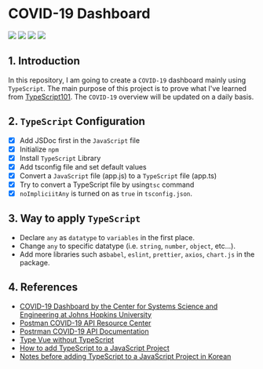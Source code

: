 # COVID-19 Dashboard
![](https://img.shields.io/badge/TypeScript-3178C6?style=flat-square&logo=TypeScript&logoColor=white)&nbsp;![](https://img.shields.io/badge/JavaScript-F7DF1E?style=flat-square&logo=JavaScript&logoColor=black)&nbsp;![](https://img.shields.io/badge/HTML5-E34F26?style=flat-square&logo=HTML5&logoColor=white)&nbsp;![](https://img.shields.io/badge/CSS3-1572B6?style=flat-square&logo=CSS3&logoColor=white)&nbsp;

## 1. Introduction
In this repository, I am going to create a `COVID-19` dashboard mainly using `TypeScript`. The main purpose of this project is to prove what I've learned from [TypeScript101](https://github.com/kko2017/Typescript101). The `COVID-19` overview will be updated on a daily basis.

## 2. `TypeScript` Configuration
- [x] Add JSDoc first in the `JavaScript` file
- [x] Initialize `npm`
- [x] Install `TypeScript` Library
- [x] Add tsconfig file and set default values
- [x] Convert a `JavaScript` file (app.js) to a `TypeScript` file (app.ts)
- [x] Try to convert a TypeScript file by using`tsc` command
- [x] `noImpliciitAny` is turned on as `true` in `tsconfig.json`. 

## 3. Way to apply `TypeScript`
- Declare `any` as `datatype` to `variables` in the first place.
- Change `any` to specific datatype (i.e. `string`, `number`, `object`, etc...).
- Add more libraries such as`babel`, `eslint`, `prettier`, `axios`, `chart.js` in the package.


## 4. References
+ [COVID-19 Dashboard by the Center for Systems Science and Engineering at Johns Hopkins University](https://www.arcgis.com/apps/opsdashboard/index.html#/bda7594740fd40299423467b48e9ecf6)
+ [Postman COVID-19 API Resource Center](https://covid-19-apis.postman.com/)
+ [Postrman COVID-19 API Documentation](https://documenter.getpostman.com/view/10808728/SzS8rjbc?version=latest#00030720-fae3-4c72-8aea-ad01ba17adf8)
+ [Type Vue without TypeScript](https://blog.usejournal.com/type-vue-without-typescript-b2b49210f0b)
+ [How to add TypeScript to a JavaScript Project](https://www.freecodecamp.org/news/how-to-add-typescript-to-a-javascript-project/)
+ [Notes before adding TypeScript to a JavaScript Project in Korean](https://joshua1988.github.io/ts/etc/convert-js-to-ts.html#%EC%9E%90%EB%B0%94%EC%8A%A4%ED%81%AC%EB%A6%BD%ED%8A%B8-%EC%BD%94%EB%93%9C%EC%97%90-%ED%83%80%EC%9E%85%EC%8A%A4%ED%81%AC%EB%A6%BD%ED%8A%B8%EB%A5%BC-%EC%A0%81%EC%9A%A9%ED%95%A0-%EB%95%8C-%EC%A3%BC%EC%9D%98%ED%95%B4%EC%95%BC-%ED%95%A0-%EC%A0%90)